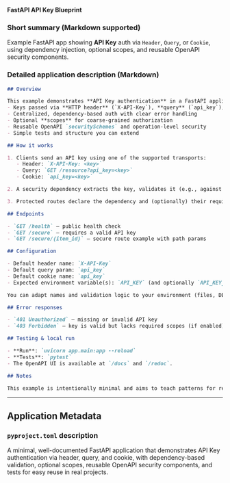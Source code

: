 
**FastAPI API Key Blueprint**

### Short summary (Markdown supported)

Example FastAPI app showing **API Key** auth via `Header`, `Query`, or `Cookie`, using dependency injection, optional scopes, and reusable OpenAPI security components.

### Detailed application description (Markdown)

```markdown
## Overview

This example demonstrates **API Key authentication** in a FastAPI application. It focuses on practical patterns you can reuse in real projects:
- Keys passed via **HTTP header** (`X-API-Key`), **query** (`api_key`), or **cookie** (`api_key`)
- Centralized, dependency-based auth with clear error handling
- Optional **scopes** for coarse-grained authorization
- Reusable OpenAPI `securitySchemes` and operation-level security
- Simple tests and structure you can extend

## How it works

1. Clients send an API key using one of the supported transports:
   - Header: `X-API-Key: <key>`
   - Query: `GET /resource?api_key=<key>`
   - Cookie: `api_key=<key>`

2. A security dependency extracts the key, validates it (e.g., against env/config or a store), and optionally checks scopes.

3. Protected routes declare the dependency and (optionally) their required scopes.

## Endpoints

- `GET /health` — public health check  
- `GET /secure` — requires a valid API key  
- `GET /secure/{item_id}` — secure route example with path params

## Configuration

- Default header name: `X-API-Key`  
- Default query param: `api_key`  
- Default cookie name: `api_key`  
- Expected environment variable(s): `API_KEY` (and optionally `API_KEY_SCOPES`)

You can adapt names and validation logic to your environment (files, DB, secrets manager).

## Error responses

- `401 Unauthorized` — missing or invalid API key  
- `403 Forbidden` — key is valid but lacks required scopes (if enabled)

## Testing & local run

- **Run**: `uvicorn app.main:app --reload`  
- **Tests**: `pytest`  
- The OpenAPI UI is available at `/docs` and `/redoc`.

## Notes

This example is intentionally minimal and aims to teach patterns for real-world use. For production, consider rotation, hashing, rate limiting, logging, and storage in a secure secrets backend.
```

---

## Application Metadata

### `pyproject.toml` description

A minimal, well-documented FastAPI application that demonstrates API Key authentication via header, query, and cookie, with dependency-based validation, optional scopes, reusable OpenAPI security components, and tests for easy reuse in real projects.
